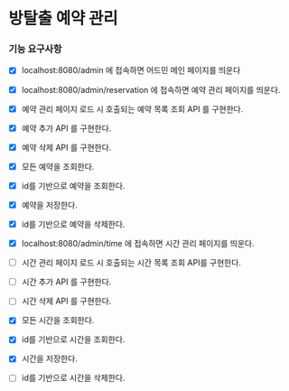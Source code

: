 # 방탈출 예약 관리

### 기능 요구사항
- [X] localhost:8080/admin 에 접속하면 어드민 메인 페이지를 띄운다

- [x] localhost:8080/admin/reservation 에 접속하면 예약 관리 페이지를 띄운다.
- [x] 예약 관리 페이지 로드 시 호출되는 예약 목록 조회 API 를 구현한다.

- [x] 예약 추가 API 를 구현한다.
- [x] 예약 삭제 API 를 구현한다.

- [x] 모든 예약을 조회한다.
- [x] id를 기반으로 예약을 조회한다.
- [x] 예약을 저장한다.
- [x] id를 기반으로 예약을 삭제한다.

- [x] localhost:8080/admin/time 에 접속하면 시간 관리 페이지를 띄운다.
- [ ] 시간 관리 페이지 로드 시 호출되는 시간 목록 조회 API를 구현한다.

- [ ] 시간 추가 API 를 구현한다.
- [ ] 시간 삭제 API 를 구현한다.

- [x] 모든 시간을 조회한다.
- [x] id를 기반으로 시간을 조회한다.
- [x] 시간을 저장한다.
- [ ] id를 기반으로 시간을 삭제한다.

